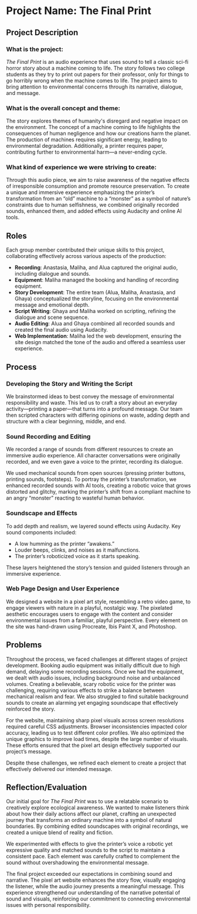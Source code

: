 # Project Name: The Final Print

## Project Description 

### What is the project: 
*The Final Print* is an audio experience that uses sound to tell a classic sci-fi horror story about a machine coming to life. The story follows two college students as they try to print out papers for their professor, only for things to go horribly wrong when the machine comes to life. The project aims to bring attention to environmental concerns through its narrative, dialogue, and message.

### What is the overall concept and theme:
The story explores themes of humanity's disregard and negative impact on the environment. The concept of a machine coming to life highlights the consequences of human negligence and how our creations harm the planet. The production of machines requires significant energy, leading to environmental degradation. Additionally, a printer requires paper, contributing further to environmental harm—a never-ending cycle.

### What kind of experience we were striving to create:
Through this audio piece, we aim to raise awareness of the negative effects of irresponsible consumption and promote resource preservation. To create a unique and immersive experience emphasizing the printer’s transformation from an “old” machine to a “monster” as a symbol of nature’s constraints due to human selfishness, we combined originally recorded sounds, enhanced them, and added effects using Audacity and online AI tools.

## Roles 

Each group member contributed their unique skills to this project, collaborating effectively across various aspects of the production:

- **Recording**: Anastasia, Maliha, and Alua captured the original audio, including dialogue and sounds.
- **Equipment**: Maliha managed the booking and handling of recording equipment.
- **Story Development**: The entire team (Alua, Maliha, Anastasia, and Ghaya) conceptualized the storyline, focusing on the environmental message and emotional depth.
- **Script Writing**: Ghaya and Maliha worked on scripting, refining the dialogue and scene sequence.
- **Audio Editing**: Alua and Ghaya combined all recorded sounds and created the final audio using Audacity.
- **Web Implementation**: Maliha led the web development, ensuring the site design matched the tone of the audio and offered a seamless user experience.

## Process

### Developing the Story and Writing the Script
We brainstormed ideas to best convey the message of environmental responsibility and waste. This led us to craft a story about an everyday activity—printing a paper—that turns into a profound message. Our team then scripted characters with differing opinions on waste, adding depth and structure with a clear beginning, middle, and end.

### Sound Recording and Editing
We recorded a range of sounds from different resources to create an immersive audio experience. All character conversations were originally recorded, and we even gave a voice to the printer, recording its dialogue.

We used mechanical sounds from open sources (pressing printer buttons, printing sounds, footsteps). To portray the printer’s transformation, we enhanced recorded sounds with AI tools, creating a robotic voice that grows distorted and glitchy, marking the printer’s shift from a compliant machine to an angry “monster” reacting to wasteful human behavior.

### Soundscape and Effects
To add depth and realism, we layered sound effects using Audacity. Key sound components included:
- A low humming as the printer “awakens.”
- Louder beeps, clinks, and noises as it malfunctions.
- The printer’s roboticized voice as it starts speaking.

These layers heightened the story’s tension and guided listeners through an immersive experience.

### Web Page Design and User Experience
We designed a website in a pixel art style, resembling a retro video game, to engage viewers with nature in a playful, nostalgic way. The pixelated aesthetic encourages users to engage with the content and consider environmental issues from a familiar, playful perspective. Every element on the site was hand-drawn using Procreate, Ibis Paint X, and Photoshop.

## Problems

Throughout the process, we faced challenges at different stages of project development. Booking audio equipment was initially difficult due to high demand, delaying some recording sessions. Once we had the equipment, we dealt with audio issues, including background noise and unbalanced volumes. Creating a believable, scary robotic voice for the printer was challenging, requiring various effects to strike a balance between mechanical realism and fear. We also struggled to find suitable background sounds to create an alarming yet engaging soundscape that effectively reinforced the story.

For the website, maintaining sharp pixel visuals across screen resolutions required careful CSS adjustments. Browser inconsistencies impacted color accuracy, leading us to test different color profiles. We also optimized the unique graphics to improve load times, despite the large number of visuals. These efforts ensured that the pixel art design effectively supported our project’s message.

Despite these challenges, we refined each element to create a project that effectively delivered our intended message.

## Reflection/Evaluation

Our initial goal for *The Final Print* was to use a relatable scenario to creatively explore ecological awareness. We wanted to make listeners think about how their daily actions affect our planet, crafting an unexpected journey that transforms an ordinary machine into a symbol of natural boundaries. By combining edited soundscapes with original recordings, we created a unique blend of reality and fiction.

We experimented with effects to give the printer’s voice a robotic yet expressive quality and matched sounds to the script to maintain a consistent pace. Each element was carefully crafted to complement the sound without overshadowing the environmental message.

The final project exceeded our expectations in combining sound and narrative. The pixel art website enhances the story flow, visually engaging the listener, while the audio journey presents a meaningful message. This experience strengthened our understanding of the narrative potential of sound and visuals, reinforcing our commitment to connecting environmental issues with personal responsibility.
